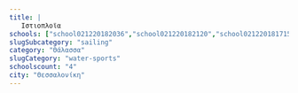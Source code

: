 ```yaml
---
title: |
   Ιστιοπλοϊα
schools: ["school021220182036","school021220182120","school021220181715"]
slugSubcategory: "sailing"
category: "Θάλασσα"
slugCategory: "water-sports"
schoolscount: "4"
city: "Θεσσαλονίκη"
---
```


